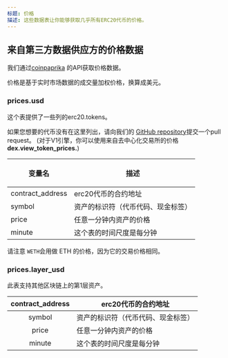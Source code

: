 ```yaml
---
标题: 价格
描述: 这些数据表让你能够获取几乎所有ERC20代币的价格。
---
```


## 来自第三方数据供应方的价格数据 <a href="#centralised-exchanges-trading-data" id="centralised-exchanges-trading-data"></a>

我们通过[coinpaprika](https://coinpaprika.com) 的API获取价格数据。

价格是基于实时市场数据的成交量加权价格，换算成美元。

### prices.usd

这个表提供了一些列的erc20.tokens。

如果您想要的代币没有在这里列出，请向我们的 [GitHub repository](https://github.com/duneanalytics/spellbook/blob/main/models/prices/prices_tokens.sql)提交一个pull request。 (对于V1引擎，你可以使用来自去中心化交易所的价格 **dex.view\_token\_prices.**)

| <p></p><p><strong>变量名</strong></p> | **描述**                               |
| ------------------------------------------ | --------------------------------------------- |
| contract\_address                          | erc20代币的合约地址       |
| symbol                                     | 资产的标识符（代币代码、现金标签） |
| price                                      | 任意一分钟内资产的价格    |
| minute                                     | 这个表的时间尺度是每分钟   |

请注意 `WETH`会用做 ETH 的价格，因为它的交易价格相同。

### prices.layer\_usd

此表支持其他区块链上的第1层资产。

| contract\_address | erc20代币的合约地址       |
| :---------------: | --------------------------------------------- |
|       symbol      | 资产的标识符（代币代码、现金标签） |
|       price       | 任意一分钟内资产的价格   |
|       minute      | 这个表的时间尺度是每分钟    |
